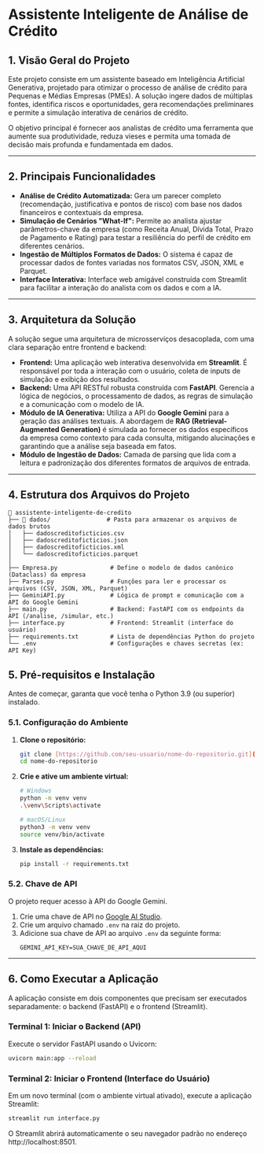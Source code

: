 # Assistente Inteligente de Análise de Crédito

## 1. Visão Geral do Projeto

Este projeto consiste em um assistente baseado em Inteligência Artificial Generativa, projetado para otimizar o processo de análise de crédito para Pequenas e Médias Empresas (PMEs). A solução ingere dados de múltiplas fontes, identifica riscos e oportunidades, gera recomendações preliminares e permite a simulação interativa de cenários de crédito.

O objetivo principal é fornecer aos analistas de crédito uma ferramenta que aumente sua produtividade, reduza vieses e permita uma tomada de decisão mais profunda e fundamentada em dados.

---

## 2. Principais Funcionalidades

* **Análise de Crédito Automatizada:** Gera um parecer completo (recomendação, justificativa e pontos de risco) com base nos dados financeiros e contextuais da empresa.
* **Simulação de Cenários "What-If":** Permite ao analista ajustar parâmetros-chave da empresa (como Receita Anual, Dívida Total, Prazo de Pagamento e Rating) para testar a resiliência do perfil de crédito em diferentes cenários.
* **Ingestão de Múltiplos Formatos de Dados:** O sistema é capaz de processar dados de fontes variadas nos formatos CSV, JSON, XML e Parquet.
* **Interface Interativa:** Interface web amigável construída com Streamlit para facilitar a interação do analista com os dados e com a IA.

---

## 3. Arquitetura da Solução

A solução segue uma arquitetura de microsserviços desacoplada, com uma clara separação entre frontend e backend:

* **Frontend:** Uma aplicação web interativa desenvolvida em **Streamlit**. É responsável por toda a interação com o usuário, coleta de inputs de simulação e exibição dos resultados.
* **Backend:** Uma API RESTful robusta construída com **FastAPI**. Gerencia a lógica de negócios, o processamento de dados, as regras de simulação e a comunicação com o modelo de IA.
* **Módulo de IA Generativa:** Utiliza a API do **Google Gemini** para a geração das análises textuais. A abordagem de **RAG (Retrieval-Augmented Generation)** é simulada ao fornecer os dados específicos da empresa como contexto para cada consulta, mitigando alucinações e garantindo que a análise seja baseada em fatos.
* **Módulo de Ingestão de Dados:** Camada de parsing que lida com a leitura e padronização dos diferentes formatos de arquivos de entrada.

---

## 4. Estrutura dos Arquivos do Projeto

```plaintext
📂 assistente-inteligente-de-credito
├── 📂 dados/                # Pasta para armazenar os arquivos de dados brutos
│   ├── dadoscreditoficticios.csv
│   ├── dadoscreditoficticios.json
│   ├── dadoscreditoficticios.xml
│   └── dadoscreditoficticios.parquet
│
├── Empresa.py               # Define o modelo de dados canônico (Dataclass) da empresa
├── Parses.py                # Funções para ler e processar os arquivos (CSV, JSON, XML, Parquet)
├── GeminiAPI.py             # Lógica de prompt e comunicação com a API do Google Gemini
├── main.py                  # Backend: FastAPI com os endpoints da API (/analise, /simular, etc.)
├── interface.py             # Frontend: Streamlit (interface do usuário)
├── requirements.txt         # Lista de dependências Python do projeto
└── .env                     # Configurações e chaves secretas (ex: API Key)
```

## 5. Pré-requisitos e Instalação

Antes de começar, garanta que você tenha o Python 3.9 (ou superior) instalado.

### 5.1. Configuração do Ambiente

1.  **Clone o repositório:**
    ```bash
    git clone [https://github.com/seu-usuario/nome-do-repositorio.git](https://github.com/seu-usuario/nome-do-repositorio.git)
    cd nome-do-repositorio
    ```

2.  **Crie e ative um ambiente virtual:**
    ```bash
    # Windows
    python -m venv venv
    .\venv\Scripts\activate

    # macOS/Linux
    python3 -m venv venv
    source venv/bin/activate
    ```

3.  **Instale as dependências:**
    ```bash
    pip install -r requirements.txt
    ```

### 5.2. Chave de API

O projeto requer acesso à API do Google Gemini.

1.  Crie uma chave de API no [Google AI Studio](https://aistudio.google.com/app/apikey).
2.  Crie um arquivo chamado `.env` na raiz do projeto.
3.  Adicione sua chave de API ao arquivo `.env` da seguinte forma:
    ```env
    GEMINI_API_KEY=SUA_CHAVE_DE_API_AQUI
    ```

---

## 6. Como Executar a Aplicação

A aplicação consiste em dois componentes que precisam ser executados separadamente: o backend (FastAPI) e o frontend (Streamlit).

### Terminal 1: Iniciar o Backend (API)

Execute o servidor FastAPI usando o Uvicorn:

```bash
uvicorn main:app --reload
```

### Terminal 2: Iniciar o Frontend (Interface do Usuário)

Em um novo terminal (com o ambiente virtual ativado), execute a aplicação Streamlit:

```bash
streamlit run interface.py
```
O Streamlit abrirá automaticamente o seu navegador padrão no endereço http://localhost:8501.